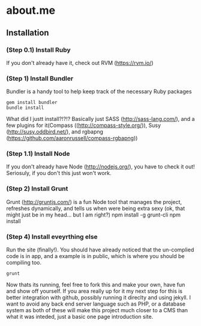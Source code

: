 # about.me

## Installation

### (Step 0.1) Install Ruby
If you don't already have it, check out RVM (https://rvm.io/)

### (Step 1) Install Bundler
Bundler is a handy tool to help keep track of the necessary Ruby packages

	gem install bundler
	bundle install

What did I justt install?!?!? Basically just SASS (http://sass-lang.com/), and a few plugins for it(Compass ((http://compass-style.org/)), Susy (http://susy.oddbird.net/), and rgbapng (https://github.com/aaronrussell/compass-rgbapng))

### (Step 1.1) Install Node
If you don't already have Node (http://nodejs.org/), you have to check it out! Seriosuly, if you don't this just won't work. 

### (Step 2) Install Grunt
Grunt (http://gruntjs.com/) is a fun Node tool that manages the project, refreshes dynamically, and tells us when were being extra sexy (ok, that might just be in my head... but I am right?)
	npm install -g grunt-cli
	npm install

### (Step 4) Install eveyrthing else
Run the site (finally!). You should have already noticed that the un-complied code is in app, and a example is in public, which is where
you should be compiling too. 

	grunt
	
Now thats its running, feel free to fork this and make your own, have fun and show off yourself. If you area really up for it
my next step for this is better integration with github, possibly running it direclty and using jekyll. I want to avoid any 
back end server language such as PHP, or a database system as both of these will make this project much closer to a CMS than what it 
was inteded, just a basic one page introduction site.
